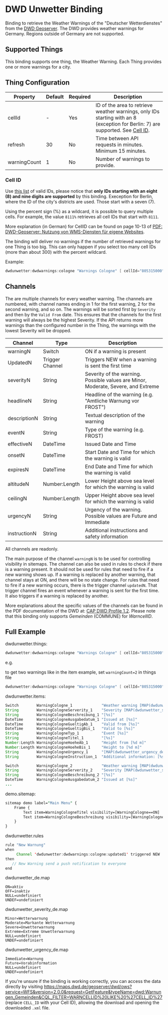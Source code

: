 # DWD Unwetter Binding

Binding to retrieve the Weather Warnings of the "Deutscher Wetterdienstes" from the [DWD Geoserver](https://maps.dwd.de/geoserver/web/).
The DWD provides weather warnings for Germany.
Regions outside of Germany are not supported.

## Supported Things

This binding supports one thing, the Weather Warning.
Each Thing provides one or more warnings for a city.

## Thing Configuration

| Property     | Default | Required | Description                                                                                                                                |
|--------------|---------|----------|--------------------------------------------------------------------------------------------------------------------------------------------|
| cellId       | -       | Yes      | ID of the area to retrieve weather warnings, only IDs starting with an 8 (exception for Berlin: 7) are supported. See [Cell ID](#cell-id). |
| refresh      | 30      | No       | Time between API requests in minutes. Minimum 15 minutes.                                                                                  |
| warningCount | 1       | No       | Number of warnings to provide.                                                                                                             |

### Cell ID
<!-- See page 10-13 (in German) of https://www.dwd.de/DE/wetter/warnungen_aktuell/objekt_einbindung/einbindung_karten_geodienste.pdf?__blob=publicationFile&v=14 for Cell ID documentation. -->
Use [this list](https://www.dwd.de/DE/leistungen/opendata/help/warnungen/cap_warncellids_csv.csv) of valid IDs, please notice that **only IDs starting with an eight (8) and nine digits are supported** by this binding.
Exeception for Berlin, where the ID of the city's districts are used. Those start with a seven (7).

Using the percent sign (%) as a wildcard, it is possible to query multiple cells.
For example, the value `8111%` retrieves all cell IDs that start with `8111`.

More explanation (in German) for CellID can be found on page 10-13 of [PDF: DWD-Geoserver: Nutzung von WMS-Diensten für eigene Websites](https://www.dwd.de/DE/wetter/warnungen_aktuell/objekt_einbindung/einbindung_karten_geodienste.pdf?__blob=publicationFile&v=14).

The binding will deliver no warnings if the number of retrieved warnings for one Thing is too big.
This can only happen if you select too many cell IDs (more than about 300) with the percent wildcard.

Example:

```java
dwdunwetter:dwdwarnings:cologne "Warnings Cologne" [ cellId="805315000", refresh=15, warningCount=1 ]
```

## Channels

The are multiple channels for every weather warning.
The channels are numbered, with channel names ending in 1 for the first warning, 2 for the second warning, and so on.
The warnings will be sorted first by `Severity` and then by the `Valid From` date.
This ensures that the channels for the first warning will always be the highest Severity.
If the API returns more warnings than the configured number in the Thing, the warnings with the lowest Severity will be dropped.

| Channel      | Type            | Description                                                                       |
|--------------|-----------------|-----------------------------------------------------------------------------------|
| warningN     | Switch          | ON if a warning is present                                                        |
| UpdatedN     | Trigger Channel | Triggers NEW when a warning is sent the first time                                |
| severityN    | String          | Severity of the warning. Possible values are Minor, Moderate, Severe, and Extreme |
| headlineN    | String          | Headline of the warning (e.g. "Amtliche Warnung vor FROST")                       |
| descriptionN | String          | Textual description of the warning                                                |
| eventN       | String          | Type of the warning (e.g. FROST)                                                  |
| effectiveN   | DateTime        | Issued Date and Time                                                              |
| onsetN       | DateTime        | Start Date and Time for which the warning is valid                                |
| expiresN     | DateTime        | End Date and Time for which the warning is valid                                  |
| altitudeN    | Number:Length   | Lower Height above sea level for which the warning is valid                       |
| ceilingN     | Number:Length   | Upper Height above sea level for which the warning is valid                       |
| urgencyN     | String          | Urgency of the warning. Possible values are Future and Immediate                  |
| instructionN | String          | Additional instructions and safety information                                    |

All channels are readonly.

The main purpose of the channel `warningN` is to be used for controlling visibility in sitemaps.
The channel can also be used in rules to check if there is a warning present.
It should not be used for rules that need to fire if a new warning shows up.
If a warning is replaced by another warning, that channel stays at ON, and there will be no state change.
For rules that need to fire if a new warning occurs, there is the trigger channel `updatedN`.
That trigger channel fires an event whenever a warning is sent for the first time.
It also triggers if a warning is replaced by another.

More explanations about the specific values of the channels can be found in the PDF documentation of the DWD at: [CAP DWD Profile 1.2](https://www.dwd.de/DE/leistungen/opendata/help/warnungen/cap_dwd_profile_en_pdf_1_12.html).
Please note that this binding only supports _Gemeinden_ (COMMUNE) for _WarncellID_.

## Full Example

dwdunwetter.things:

```java
dwdunwetter:dwdwarnings:cologne "Warnings Cologne" [ cellId="805315000", refresh=15, warningCount=1 ]
```

e.g.

to get two warnings like in the item example, set `warningCount=2` in things file

```java
dwdunwetter:dwdwarnings:cologne "Warnings Cologne" [ cellId="805315000", refresh=15, warningCount=2 ]
```

dwdunwetter.items:

```java
Switch        WarningCologne_1             "Weather warning [MAP(dwdunwetter_de.map):%s]"   { channel="dwdunwetter:dwdwarnings:cologne:warning1" }
String        WarningCologneServerity_1    "Severity [MAP(dwdunwetter_severity_de.map):%s]" { channel="dwdunwetter:dwdwarnings:cologne:severity1" }
String        WarningCologneBeschreibung_1 "[%s]"                                           { channel="dwdunwetter:dwdwarnings:cologne:description1" }
DateTime      WarningCologneAusgabedatum_1 "Issued at [%s]"                                 { channel="dwdunwetter:dwdwarnings:cologne:effective1" }
DateTime      WarningCologneGueltigAb_1    "Valid from [%s]"                                { channel="dwdunwetter:dwdwarnings:cologne:onset1" }
DateTime      WarningCologneGueltigBis_1   "Valid to [%s]"                                  { channel="dwdunwetter:dwdwarnings:cologne:expires1" }
String        WarningCologneTyp_1          "Event [%s]"                                     { channel="dwdunwetter:dwdwarnings:cologne:event1" }
String        WarningCologneTitel_1        "[%s]"                                           { channel="dwdunwetter:dwdwarnings:cologne:headline1" }
Number:Length WarningCologneHoeheAb_1      "Height from [%d m]"                             { channel="dwdunwetter:dwdwarnings:cologne:altitude1" }
Number:Length WarningCologneHoeheBis_1     "Height to [%d m]"                               { channel="dwdunwetter:dwdwarnings:cologne:ceiling1" }
String        WarningCologneUrgency_1      "[MAP(dwdunwetter_urgency_de.map):%s]"           { channel="dwdunwetter:dwdwarnings:cologne:urgency1" }
String        WarningCologneInstruction_1  "Additional information: [%s]"                   { channel="dwdunwetter:dwdwarnings:cologne:instruction1" }

Switch        WarningCologne_2             "Weather warning [MAP(dwdunwetter_de.map):%s]"   { channel="dwdunwetter:dwdwarnings:cologne:warning2" }
String        WarningCologneServerity_2    "Severity [MAP(dwdunwetter_severity_de.map):%s]" { channel="dwdunwetter:dwdwarnings:cologne:severity2" }
String        WarningCologneBeschreibung_2 "[%s]"                                           { channel="dwdunwetter:dwdwarnings:cologne:description2" }
DateTime      WarningCologneAusgabedatum_2 "Issued at [%s]"                                 { channel="dwdunwetter:dwdwarnings:cologne:effective2" }
...
```

demo.sitemap:

```perl
sitemap demo label="Main Menu" {
    Frame {
        Text item=WarningCologneTitel visibility=[WarningCologne==ON]
        Text item=WarningCologneBeschreibung visibility=[WarningCologne==ON]
    }
}
```

dwdunwetter.rules

```java
rule "New Warnung"
when
     Channel 'dwdunwetter:dwdwarnings:cologne:updated1' triggered NEW
then
   // New Warning send a push notification to everyone
end 

```

dwdunwetter_de.map

```text
ON=aktiv
OFF=inaktiv
NULL=undefiniert
UNDEF=undefiniert
```

dwdunwetter_severity_de.map

```text
Minor=Wetterwarnung
Moderate=Markante Wetterwarnung
Severe=Unwetterwarnung
Extreme=Extreme Unwetterwarnung
NULL=undefiniert
UNDEF=undefiniert
```

dwdunwetter_urgency_de.map

```text
Immediate=Warnung
Future=Vorabinformation
NULL=undefiniert
UNDEF=undefiniert
```

If you're unsure if the binding is working correctly, you can access the data directly by visiting <https://maps.dwd.de/geoserver/dwd/ows?service=WFS&version=2.0.0&request=GetFeature&typeName=dwd:Warnungen_Gemeinden&CQL_FILTER=WARNCELLID%20LIKE%20%27CELL_ID%27> (replace `CELL_ID` with your Cell ID), allowing the download and opening the downloaded `.xml` file.
